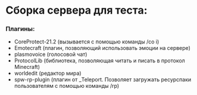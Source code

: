 # Сборка сервера для теста:

### Плагины:
  * CoreProtect-21.2 (вызывается с помощью команды /co i)
  * Emotecraft (плагин, позволяющий использовать эмоции на сервере)
  * plasmovoice (голосовой чат)
  * ProtocolLib (библиотека, позволяющая читать и писать в протокол Minecraft)
  * worldedit (редактор мира)
  * spw-rp-plugin (плагин от _Teleport. Позволяет загружать ресурспаки пользователям с помощью команды /rp)
